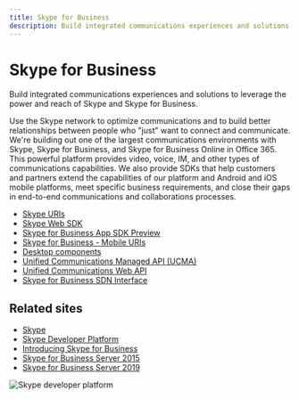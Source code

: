 ```yaml
---
title: Skype for Business
description: Build integrated communications experiences and solutions to leverage the power and reach of Skype and Skype for Business.
---
```


# Skype for Business

Build integrated communications experiences and solutions to leverage the power and reach of Skype and Skype for Business.

Use the Skype network to optimize communications and to build better relationships between people who "just" want to connect and communicate. We're building out one of the largest communications environments with Skype, Skype for Business, and Skype for Business Online in Office 365. This powerful platform provides video, voice, IM, and other types of communications capabilities. We also provide SDKs that help customers and partners extend the capabilities of our platform and Android and iOS mobile platforms, meet specific business requirements, and close their gaps in end-to-end communications and collaborations processes.

- [Skype URIs](https://docs.microsoft.com/skype-sdk/skypeuris/skypeuris)
- [Skype Web SDK](WebSDK/docs/SkypeWebSDK.md)
- [Skype for Business App SDK Preview](AppSDK/SkypeAppSDK.md)
- [Skype for Business - Mobile URIs](Skype-For-Business-Uris/SfBMobileURI.md)
- [Desktop components](https://docs.microsoft.com/lync/desktop/lync-2013-sdk-documentation)
- [Unified Communications Managed API (UCMA)](https://docs.microsoft.com/skype-sdk/ucma/unified-communications-managed-api-ucma-5-0-sdk-documentation)
- [Unified Communications Web API](ucwa/UnifiedCommunicationsWebAPI2_0.md)
- [Skype for Business SDN Interface](SDN/articles/skype-for-business-sdn-interface.md)


## Related sites

- [Skype](https://www.skype.com/en/)
- [Skype Developer Platform](https://developer.microsoft.com/skype)
- [Introducing Skype for Business](https://www.skype.com/en/blogs/)
- [Skype for Business Server 2015](https://docs.microsoft.com/SkypeForBusiness/skype-for-business-server-2015)
- [Skype for Business Server 2019](https://docs.microsoft.com/SkypeForBusiness/skype-for-business-server-2019)

![Skype developer platform](images/skype.png)


